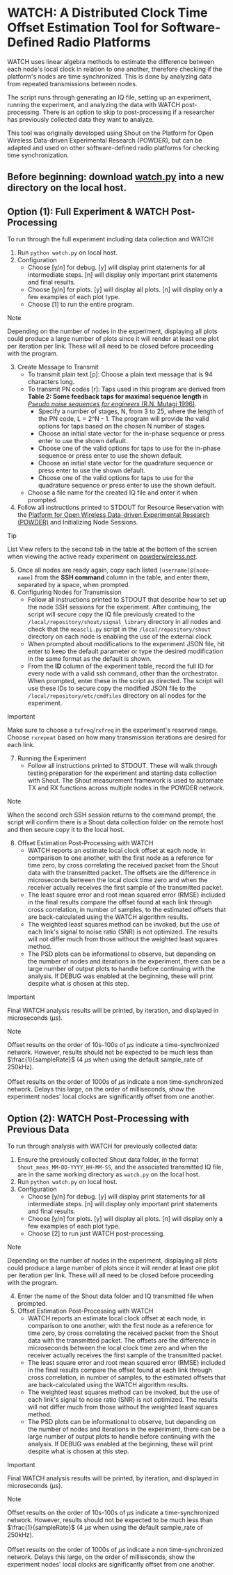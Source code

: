 # WATCH: A Distributed Clock Time Offset Estimation Tool for Software-Defined Radio Platforms

WATCH uses linear algebra methods to estimate the difference between each node's local clock in relation to one another, therefore checking if the platform's nodes are time synchronized. This is done by analyzing data from repeated transmissions between nodes.

The script runs through generating an IQ file, setting up an experiment, running the experiment, and analyzing the data with WATCH post-processing. There is an option to skip to post-processing if a researcher has previously collected data they want to analyze.

This tool was originally developed using Shout on the Platform for Open Wireless Data-driven Experimental Research (POWDER), but can be adapted and used on other software-defined radio platforms for checking time synchronization.

## Before beginning: download [watch.py](https://github.com/cjeng8771/WATCH/blob/main/watch.py) into a new directory on the local host.

## Option (1): Full Experiment & WATCH Post-Processing
To run through the full experiment including data collection and WATCH:
1. Run `python watch.py` on local host.
2. Configuration
    * Choose [y/n] for debug. [y] will display print statements for all intermediate steps. [n] will display only important print statements and final results. 
    * Choose [y/n] for plots. [y] will display all plots. [n] will display only a few examples of each plot type.
    * Choose [1] to run the entire program.

> [!NOTE]
> Depending on the number of nodes in the experiment, displaying all plots could produce a large number of plots since it will render at least one plot per iteration per link. These will all need to be closed before proceeding with the program.

3. Create Message to Transmit
    * To transmit plain text [p]: Choose a plain text message that is 94 characters long. 
    * To transmit PN codes [r]: Taps used in this program are derived from **Table 2: Some feedback taps for maximal sequence length** in [*Pseudo noise sequences for engineers* (R.N. Mutagi 1996)](https://www.researchgate.net/publication/230813025_Pseudo_Noise_Sequences_for_Engineers_Electronics_and_Communication_Engineering_Journal_UK_Vol8_No2_April_1996).
      - Specify a number of stages, N, from 3 to 25, where the length of the PN code, L = 2^N - 1. The program will provide the valid options for taps based on the chosen N number of stages.
      - Choose an initial state vector for the in-phase sequence or press enter to use the shown default.
      - Choose one of the valid options for taps to use for the in-phase sequence or press enter to use the shown default.
      - Choose an initial state vector for the quadrature sequence or press enter to use the shown default.
      - Choose one of the valid options for taps to use for the quadrature sequence or press enter to use the shown default.
    * Choose a file name for the created IQ file and enter it when prompted.
4. Follow all instructions printed to STDOUT for Resource Reservation with the [Platform for Open Wireless Data-driven Experimental Research (POWDER)](https://powderwireless.net/) and Initializing Node Sessions.

> [!TIP]
> List View refers to the second tab in the table at the bottom of the screen when viewing the active ready experiment on [powderwireless.net](https://powderwireless.net/).

5. Once all nodes are ready again, copy each listed `[username]@[node-name]` from the **SSH command** column in the table, and enter them, separated by a space, when prompted.
6. Configuring Nodes for Transmission
    * Follow all instructions printed to STDOUT that describe how to set up the node SSH sessions for the experiment. After continuing, the script will secure copy the IQ file previously created to the `/local/repository/shout/signal_library` directory in all nodes and check that the `meascli.py` script in the `/local/repository/shout` directory on each node is enabling the use of the external clock. 
    * When prompted about modifications to the experiment JSON file, hit enter to keep the default parameter or type the desired modification in the same format as the default is shown. 
    * From the **ID** column of the experiment table, record the full ID for every node with a valid ssh command, other than the orchestrator. When prompted, enter these in the script as directed. The script will use these IDs to secure copy the modified JSON file to the `/local/repository/etc/cmdfiles` directory on all nodes for the experiment.

> [!IMPORTANT]
> Make sure to choose a `txfreq`/`rxfreq` in the experiment's reserved range. Choose `rxrepeat` based on how many transmission iterations are desired for each link.

7. Running the Experiment
    * Follow all instructions printed to STDOUT. These will walk through testing preparation for the experiment and starting data collection with Shout. The Shout measurement framework is used to automate TX and RX functions across multiple nodes in the POWDER network. 

> [!NOTE]
> When the second orch SSH session returns to the command prompt, the script will confirm there is a Shout data collection folder on the remote host and then secure copy it to the local host.

8. Offset Estimation Post-Processing with WATCH
    * WATCH reports an estimate local clock offset at each node, in comparison to one another, with the first node as a reference for time zero, by cross correlating the received packet from the Shout data with the transmitted packet. The offsets are the difference in microseconds between the local clock time zero and when the receiver actually receives the first sample of the transmitted packet.
    * The least square error and root mean squared error (RMSE) included in the final results compare the offset found at each link through cross correlation, in number of samples, to the estimated offsets that are back-calculated using the WATCH algorithm results.
    * The weighted least squares method can be invoked, but the use of each link's signal to noise ratio (SNR) is not optimized. The results will not differ much from those without the weighted least squares method.
    * The PSD plots can be informational to observe, but depending on the number of nodes and iterations in the experiment, there can be a large number of output plots to handle before continuing with the analysis. If DEBUG was enabled at the beginning, these will print despite what is chosen at this step.

> [!IMPORTANT]
> Final WATCH analysis results will be printed, by iteration, and displayed in microseconds ($\mu s$).

> [!NOTE]
> Offset results on the order of 10s-100s of $\mu s$ indicate a time-synchronized network. However, results should not be expected to be much less than $\frac{1}{sampleRate}$ (4 $\mu s$ when using the default sample_rate of 250kHz).\
> \
> Offset results on the order of 1000s of $\mu s$ indicate a non time-synchronized network. Delays this large, on the order of milliseconds, show the experiment nodes' local clocks are significantly offset from one another.

## Option (2): WATCH Post-Processing with Previous Data
To run through analysis with WATCH for previously collected data:
1. Ensure the previously collected Shout data folder, in the format `Shout_meas_MM-DD-YYYY_HH-MM-SS`, and the associated transmitted IQ file, are in the same working directory as `watch.py` on the local host.
2. Run `python watch.py` on local host.
3. Configuration
    * Choose [y/n] for debug. [y] will display print statements for all intermediate steps. [n] will display only important print statements and final results. 
    * Choose [y/n] for plots. [y] will display all plots. [n] will display only a few examples of each plot type.
    * Choose [2] to run just WATCH post-processing.

> [!NOTE]
> Depending on the number of nodes in the experiment, displaying all plots could produce a large number of plots since it will render at least one plot per iteration per link. These will all need to be closed before proceeding with the program.

4. Enter the name of the Shout data folder and IQ transmitted file when prompted.
5. Offset Estimation Post-Processing with WATCH
    * WATCH reports an estimate local clock offset at each node, in comparison to one another, with the first node as a reference for time zero, by cross correlating the received packet from the Shout data with the transmitted packet. The offsets are the difference in microseconds between the local clock time zero and when the receiver actually receives the first sample of the transmitted packet.
    * The least square error and root mean squared error (RMSE) included in the final results compare the offset found at each link through cross correlation, in number of samples, to the estimated offsets that are back-calculated using the WATCH algorithm results.
    * The weighted least squares method can be invoked, but the use of each link's signal to noise ratio (SNR) is not optimized. The results will not differ much from those without the weighted least squares method.
    * The PSD plots can be informational to observe, but depending on the number of nodes and iterations in the experiment, there can be a large number of output plots to handle before continuing with the analysis. If DEBUG was enabled at the beginning, these will print despite what is chosen at this step.

> [!IMPORTANT]
> Final WATCH analysis results will be printed, by iteration, and displayed in microseconds ($\mu s$).

> [!NOTE]
> Offset results on the order of 10s-100s of $\mu s$ indicate a time-synchronized network. However, results should not be expected to be much less than $\frac{1}{sampleRate}$ (4 $\mu s$ when using the default sample_rate of 250kHz).\
> \
> Offset results on the order of 1000s of $\mu s$ indicate a non time-synchronized network. Delays this large, on the order of milliseconds, show the experiment nodes' local clocks are significantly offset from one another.
